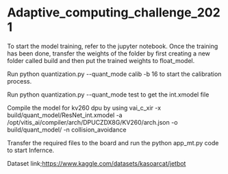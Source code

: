 # Adaptive_computing_challenge_2021

To start the model training, refer to the jupyter notebook.
Once the training has been done, transfer the weights of the folder by first creating a new folder called build and then put the trained weights to float_model.

Run python quantization.py --quant_mode calib -b 16 to start the calibration process.

Run python quantization.py --quant_mode test to get the int.xmodel file

Compile the model for kv260 dpu by using vai_c_xir -x build/quant_model/ResNet_int.xmodel -a /opt/vitis_ai/compiler/arch/DPUCZDX8G/KV260/arch.json -o build/quant_model/ -n collision_avoidance

Transfer the required files to the board and run the python app_mt.py code to start Infernce.

Dataset link;https://www.kaggle.com/datasets/kasoarcat/jetbot

